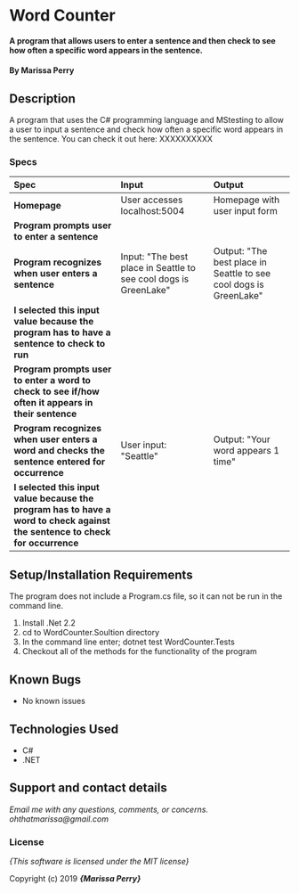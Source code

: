 # Word Counter

#### A program that allows users to enter a sentence and then check to see how often a specific word appears in the sentence.

#### By **Marissa Perry**

## Description

A program that uses the C# programming language and MStesting to allow a user to input a sentence and check how often a specific word appears in the sentence. You can check it out here: XXXXXXXXXX


### Specs
| Spec | Input | Output |
| :-------------     | :------------- | :------------- |
| **Homepage** | User accesses localhost:5004 | Homepage with user input form |
|**Program prompts user to enter a sentence**|
| **Program recognizes when user enters a sentence**| Input: "The best place in Seattle to see cool dogs is GreenLake" | Output: "The best place in Seattle to see cool dogs is GreenLake"|
|**I selected this input value because the program has to have a sentence to check to run**|
|**Program prompts user to enter a word to check to see if/how often it appears in their sentence**|
| **Program recognizes when user enters a word and checks the sentence entered for occurrence** | User input: "Seattle" | Output: "Your word appears 1 time" |
| **I selected this input value because the program has to have a word to check against the sentence to check for occurrence**|



## Setup/Installation Requirements

The program does not include a Program.cs file, so it can not be run in the command line.

1. Install .Net 2.2
2. cd to WordCounter.Soultion directory
3. In the command line enter; dotnet test WordCounter.Tests
4. Checkout all of the methods for the functionality of the program

## Known Bugs
* No known issues

## Technologies Used
* C#
* .NET


## Support and contact details

_Email me with any questions, comments, or concerns. ohthatmarissa@gmail.com_

### License

*{This software is licensed under the MIT license}*

Copyright (c) 2019 **_{Marissa Perry}_**
